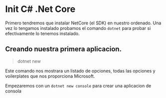 # Init C# .Net Core

Primero tendremos que instalar NetCore (el SDK) en nuestro ordenado.
Una vez lo tengamos instalado probamos el comando `dotnet` para probar si efectivamente lo tenemos instalado.

## Creando nuestra primera aplicacion.

> dotnet new

Este comando nos mostrara un listado de opciones, todas las opciones y voilerplates que nos proporciona Microsoft.

Empezaremos con un `dotnet new console` para crear una aplicacion de consola


